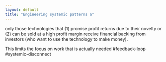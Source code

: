 ```yaml
---
layout: default
title: "Engineering systemic patterns a"
---
```


only those technologies that (1) promise profit returns due to their novelty or (2) can be sold at a high profit margin receive financial backing from investors (who want to use the technology to make money). 

This limits the focus on work that is actually needed 
#feedback-loop #systemic-disconnect
